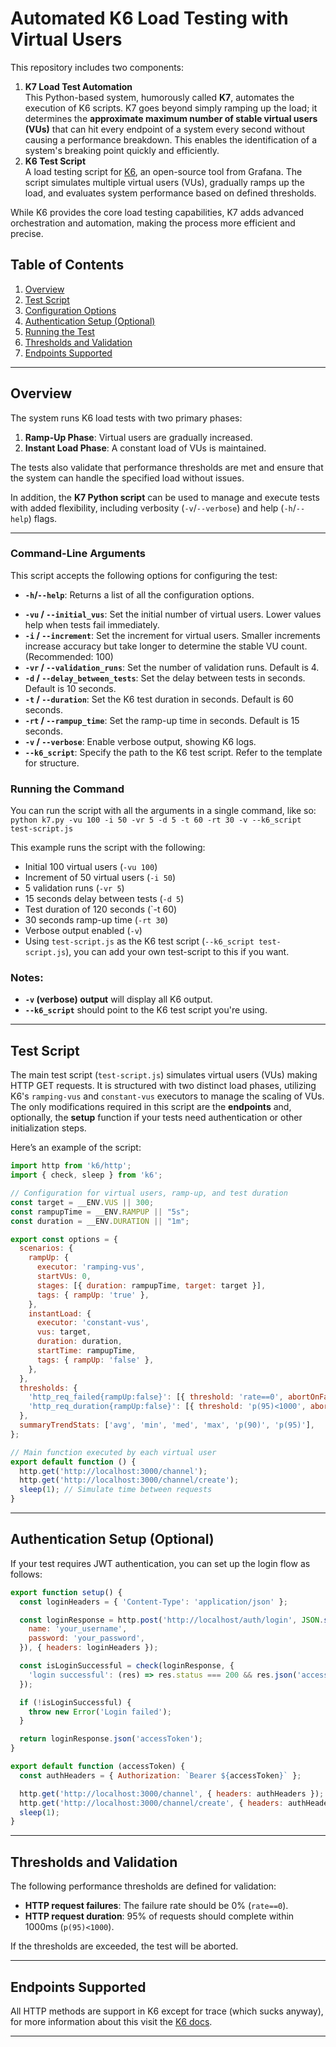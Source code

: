 # Automated K6 Load Testing with Virtual Users

This repository includes two components:
1. **K7 Load Test Automation**  
    This Python-based system, humorously called **K7**, automates the execution of K6 scripts. K7 goes beyond simply ramping up the load; it determines the **approximate maximum number of stable virtual users (VUs)** that can hit every endpoint of a system every second without causing a performance breakdown. This enables the identification of a system's breaking point quickly and efficiently.
2. **K6 Test Script**  
	A load testing script for [K6](https://k6.io/), an open-source tool from Grafana. The script simulates multiple virtual users (VUs), gradually ramps up the load, and evaluates system performance based on defined thresholds.

While K6 provides the core load testing capabilities, K7 adds advanced orchestration and automation, making the process more efficient and precise.

## Table of Contents

1. [Overview](#overview)
2. [Test Script](#test-script)
3. [Configuration Options](#configuration-options)
4. [Authentication Setup (Optional)](#authentication-setup-optional)
5. [Running the Test](#running-the-test)
6. [Thresholds and Validation](#thresholds-and-validation)
7. [Endpoints Supported](#endpoints-supported)

---

## Overview
The system runs K6 load tests with two primary phases:
1. **Ramp-Up Phase**: Virtual users are gradually increased.
2. **Instant Load Phase**: A constant load of VUs is maintained.

The tests also validate that performance thresholds are met and ensure that the system can handle the specified load without issues.

In addition, the **K7 Python script** can be used to manage and execute tests with added flexibility, including verbosity (`-v`/`--verbose`) and help (`-h`/`--help`) flags.

---
### Command-Line Arguments
This script accepts the following options for configuring the test:
* **`-h`/`--help`**: Returns a list of all the configuration options.
- **`-vu` / `--initial_vus`**: Set the initial number of virtual users. Lower values help when tests fail immediately.
- **`-i` / `--increment`**: Set the increment for virtual users. Smaller increments increase accuracy but take longer to determine the stable VU count. (Recommended: 100)
- **`-vr` / `--validation_runs`**: Set the number of validation runs. Default is 4.
- **`-d` / `--delay_between_tests`**: Set the delay between tests in seconds. Default is 10 seconds.
- **`-t` / `--duration`**: Set the K6 test duration in seconds. Default is 60 seconds.
- **`-rt` / `--rampup_time`**: Set the ramp-up time in seconds. Default is 15 seconds.
- **`-v` / `--verbose`**: Enable verbose output, showing K6 logs.
- **`--k6_script`**: Specify the path to the K6 test script. Refer to the template for structure.

### Running the Command
You can run the script with all the arguments in a single command, like so:
`python k7.py -vu 100 -i 50 -vr 5 -d 5 -t 60 -rt 30 -v --k6_script test-script.js`

This example runs the script with the following:
- Initial 100 virtual users (`-vu 100`)
- Increment of 50 virtual users (`-i 50`)
- 5 validation runs (`-vr 5`)
- 15 seconds delay between tests (`-d 5`)
- Test duration of 120 seconds (`-t 60)
- 30 seconds ramp-up time (`-rt 30`)
- Verbose output enabled (`-v`)
- Using `test-script.js` as the K6 test script (`--k6_script test-script.js`), you can add your own test-script to this if you want.

### Notes:
- **`-v` (verbose) output** will display all K6 output.
- **`--k6_script`** should point to the K6 test script you're using.

---
## Test Script
The main test script (`test-script.js`) simulates virtual users (VUs) making HTTP GET requests. It is structured with two distinct load phases, utilizing K6's `ramping-vus` and `constant-vus` executors to manage the scaling of VUs. The only modifications required in this script are the **endpoints** and, optionally, the **setup** function if your tests need authentication or other initialization steps.

Here’s an example of the script:
```javascript
import http from 'k6/http';
import { check, sleep } from 'k6';

// Configuration for virtual users, ramp-up, and test duration
const target = __ENV.VUS || 300;
const rampupTime = __ENV.RAMPUP || "5s";
const duration = __ENV.DURATION || "1m";

export const options = {
  scenarios: {
    rampUp: {
      executor: 'ramping-vus',
      startVUs: 0,
      stages: [{ duration: rampupTime, target: target }],
      tags: { rampUp: 'true' },
    },
    instantLoad: {
      executor: 'constant-vus',
      vus: target,
      duration: duration,
      startTime: rampupTime,
      tags: { rampUp: 'false' },
    },
  },
  thresholds: {
    'http_req_failed{rampUp:false}': [{ threshold: 'rate==0', abortOnFail: true }],
    'http_req_duration{rampUp:false}': [{ threshold: 'p(95)<1000', abortOnFail: true }],
  },
  summaryTrendStats: ['avg', 'min', 'med', 'max', 'p(90)', 'p(95)'],
};

// Main function executed by each virtual user
export default function () {
  http.get('http://localhost:3000/channel');
  http.get('http://localhost:3000/channel/create');
  sleep(1); // Simulate time between requests
}
```

---
## Authentication Setup (Optional)

If your test requires JWT authentication, you can set up the login flow as follows:

```javascript
export function setup() {
  const loginHeaders = { 'Content-Type': 'application/json' };

  const loginResponse = http.post('http://localhost/auth/login', JSON.stringify({
    name: 'your_username',
    password: 'your_password',
  }), { headers: loginHeaders });

  const isLoginSuccessful = check(loginResponse, {
    'login successful': (res) => res.status === 200 && res.json('accessToken') !== undefined,
  });

  if (!isLoginSuccessful) {
    throw new Error('Login failed');
  }

  return loginResponse.json('accessToken');
}

export default function (accessToken) {
  const authHeaders = { Authorization: `Bearer ${accessToken}` };

  http.get('http://localhost:3000/channel', { headers: authHeaders });
  http.get('http://localhost:3000/channel/create', { headers: authHeaders });
  sleep(1);
}
```

---

## Thresholds and Validation
The following performance thresholds are defined for validation:
- **HTTP request failures**: The failure rate should be 0% (`rate==0`).
- **HTTP request duration**: 95% of requests should complete within 1000ms (`p(95)<1000`).

If the thresholds are exceeded, the test will be aborted.

---
## Endpoints Supported
All HTTP methods are support in K6 except for trace (which sucks anyway), for more information about this visit the [K6 docs](https://k6.io/).

---
